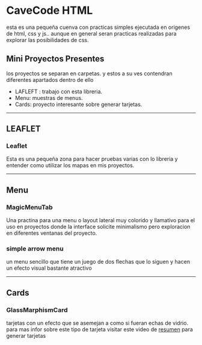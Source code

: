 # CaveCode HTML

esta es una pequeña cuenva con practicas simples ejecutada en origenes de html, css y js.. aunque en general seran practicas realizadas para explorar las posibilidades de css.

## Mini Proyectos Presentes
 
los proyectos se separan en carpetas. y estos a su ves contendran diferentes apartados dentro de ello
* LAFLEFT : trabajo con esta libreria.
* Menu: muestras de menus.
* Cards: proyecto interesante sobre generar tarjetas.

___

## LEAFLET

### Leaflet
Esta es una pequeña zona para hacer pruebas varias con lo libreria y entender como utilizar los mapas en mis proyectos.

___

## Menu

### MagicMenuTab
Una practina para una menu o layout lateral muy colorido y llamativo para el uso en proyectos donde la interface solicite minimalismo pero exploracion en diferentes ventanas del proyecto.

### simple arrow menu
un menu sencillo que tiene un juego de dos flechas que lo siguen y hacen un efecto visual bastante atractivo

---
## Cards

### GlassMarphismCard
tarjetas con un efecto que se asemejan a como si fueran echas de vidrio. para mas infor sobre este tipo de tarjeta visitar este video de [resumen] para generar tarjetas

[resumen]: https://www.youtube.com/watch?v=hv0rNxr1XXk&ab_channel=OnlineTutorials